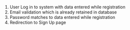 1. User Log in to system with data entered while registration
2. Email validation which is already retained in database    
3. Password matches to data entered while registration       
4. Redirection to Sign Up page
